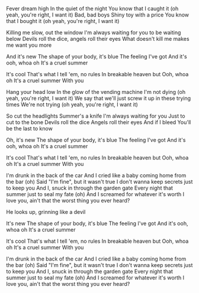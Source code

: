 Fever dream high
In the quiet of the night
You know that I caught it (oh yeah, you're right, I want it)
Bad, bad boys
Shiny toy with a price
You know that I bought it (oh yeah, you're right, I want it)

Killing me slow, out the window
I'm always waiting for you to be waiting below
Devils roll the dice, angels roll their eyes
What doesn't kill me makes me want you more

And it's new
The shape of your body, it's blue
The feeling I've got
And it's ooh, whoa oh
It's a cruel summer

It's cool
That's what I tell 'em, no rules
In breakable heaven but
Ooh, whoa oh
It's a cruel summer
With you

Hang your head low
In the glow of the vending machine
I'm not dying (oh yeah, you're right, I want it)
We say that we'll just screw it up in these trying times
We're not trying (oh yeah, you're right, I want it)

So cut the headlights
Summer's a knife
I'm always waiting for you
Just to cut to the bone
Devils roll the dice
Angels roll their eyes
And if I bleed
You'll be the last to know

Oh, it's new
The shape of your body, it's blue
The feeling I've got
And it's ooh, whoa oh
It's a cruel summer

It's cool
That's what I tell 'em, no rules
In breakable heaven but
Ooh, whoa oh
It's a cruel summer
With you

I'm drunk in the back of the car
And I cried like a baby coming home from the bar (oh)
Said "I'm fine", but it wasn't true
I don't wanna keep secrets just to keep you
And I, snuck in through the garden gate
Every night that summer just to seal my fate (oh)
And I screamed for whatever it's worth
I love you, ain't that the worst thing you ever heard?

He looks up, grinning like a devil

It's new
The shape of your body, it's blue
The feeling I've got
And it's ooh, whoa oh
It's a cruel summer

It's cool
That's what I tell 'em, no rules
In breakable heaven but
Ooh, whoa oh
It's a cruel summer
With you

I'm drunk in the back of the car
And I cried like a baby coming home from the bar (oh)
Said "I'm fine", but it wasn't true
I don't wanna keep secrets just to keep you
And I, snuck in through the garden gate
Every night that summer just to seal my fate (oh)
And I screamed for whatever it's worth
I love you, ain't that the worst thing you ever heard?